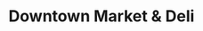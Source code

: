 ---
title: "Downtown Market & Deli"
url: /minneapolis/downtown-market-und-deli/
shop: Lebensmittel
---